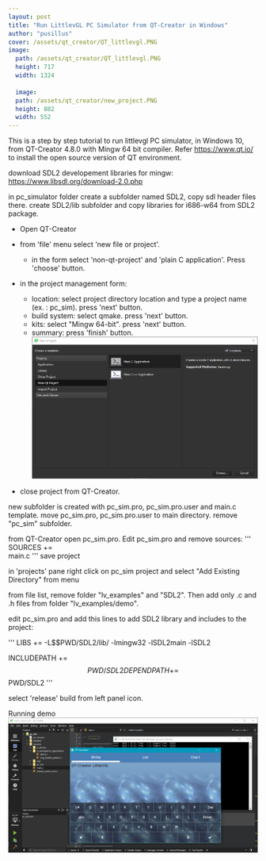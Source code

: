 ```yaml
---
layout: post
title: "Run LittlevGL PC Simulator from QT-Creator in Windows"
author: "pusillus"
cover: /assets/qt_creator/QT_littlevgl.PNG
image:
  path: /assets/qt_creator/QT_littlevgl.PNG
  height: 717
  width: 1324

  image:
  path: /assets/qt_creator/new_project.PNG
  height: 882
  width: 552
---
```


This is a step by step tutorial to run littlevgl PC simulator, in Windows 10, from QT-Creator 4.8.0 with Mingw 64 bit compiler.
Refer https://www.qt.io/ to install the open source version of QT environment.


download SDL2 developement libraries for mingw:
https://www.libsdl.org/download-2.0.php

in pc_simulator folder create a subfolder named SDL2, copy sdl header files there.
create SDL2/lib subfolder and copy libraries for i686-w64 from SDL2 package.

* Open QT-Creator
* from 'file' menu select 'new file or project'.
  * in the form select 'non-qt-project' and 'plain C application'. Press 'choose' button.


* in the project management form:
  * location: select project directory location and type a project name (ex. : pc_sim). press 'next' button.
  * build system: select qmake. press 'next' button.
  * kits: select "Mingw 64-bit". press 'next' button.
  * summary: press 'finish' button.
![QT-Creator project set up](/assets/qt_creator/new_project.PNG)

* close project from QT-Creator.

new subfolder is created with pc_sim.pro, pc_sim.pro.user and main.c template.
move pc_sim.pro, pc_sim.pro.user to main directory. remove "pc_sim" subfolder.

from QT-Creator open pc_sim.pro. Edit pc_sim.pro and remove sources:
'''
SOURCES += \
        main.c
'''
save project

in 'projects' pane right click on pc_sim project and select "Add Existing Directory" from menu

from file list, remove folder "lv_examples" and "SDL2". Then add only .c and .h files from folder "lv_examples/demo".

edit pc_sim.pro and add this lines to add SDL2 library and includes to the project:

'''
LIBS += -L$$PWD/SDL2/lib/ -lmingw32 -lSDL2main -lSDL2

INCLUDEPATH += $$PWD/SDL2
DEPENDPATH += $$PWD/SDL2
'''

select 'release' build from left panel icon.

Running demo
![QT-Creator running LittlevGL demo in PC simulator](/assets/qt_creator/QT_littlevgl.PNG)

